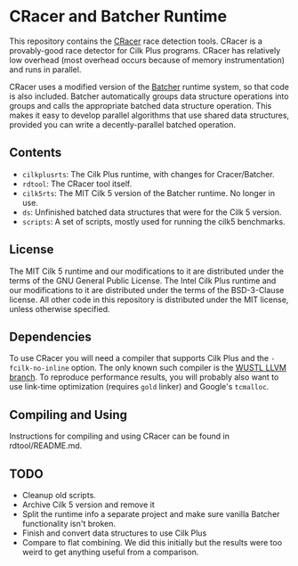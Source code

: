 # CRacer and Batcher Runtime 

This repository contains the [CRacer][cracer] race detection tools. CRacer
is a provably-good race detector for Cilk Plus programs. CRacer has
relatively low overhead (most overhead occurs because of memory
instrumentation) and runs in parallel.

CRacer uses a modified version of the [Batcher][batcher] runtime system, so
that code is also included. Batcher automatically groups data
structure operations into groups and calls the appropriate batched
data structure operation. This makes it easy to develop parallel
algorithms that use shared data structures, provided you can write a
decently-parallel batched operation.

## Contents

- `cilkplusrts`: The Cilk Plus runtime, with changes for Cracer/Batcher.
- `rdtool`: The CRacer tool itself.
- `cilk5rts`: The MIT Cilk 5 version of the Batcher runtime. No longer in use.
- `ds`: Unfinished batched data structures that were for the Cilk 5 version.
- `scripts`: A set of scripts, mostly used for running the cilk5 benchmarks.

## License

The MIT Cilk 5 runtime and our modifications to it are distributed
under the terms of the GNU General Public License. The Intel Cilk Plus
runtime and our modifications to it are distributed under the terms of
the BSD-3-Clause license. All other code in this repository is
distributed under the MIT license, unless otherwise specified.

## Dependencies

To use CRacer you will need a compiler that supports Cilk Plus and the
`-fcilk-no-inline` option. The only known such compiler is
the [WUSTL LLVM branch](https://gitlab.com/wustl-pctg-pub/llvm-cilk). To reproduce performance results, you will
probably also want to use link-time optimization (requires `gold`
linker) and Google's `tcmalloc`.

## Compiling and Using

Instructions for compiling and using CRacer can be found in rdtool/README.md.

## TODO
- Cleanup old scripts.
- Archive Cilk 5 version and remove it
- Split the runtime info a separate project and make sure vanilla Batcher functionality isn't broken.
- Finish and convert data structures to use Cilk Plus
- Compare to flat combining. We did this initially but the results
  were too weird to get anything useful from a comparison.

[cracer]: https://dl.acm.org/citation.cfm?id=2935801
[batcher]: https://dl.acm.org/citation.cfm?id=2612688
